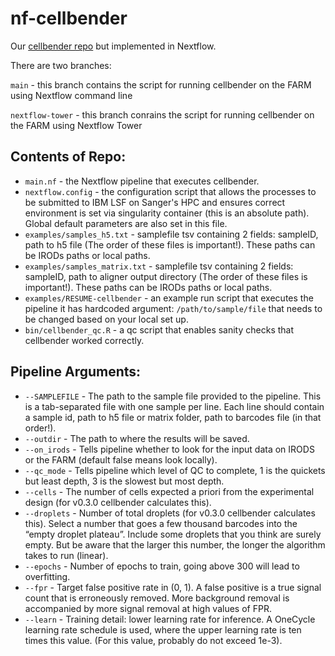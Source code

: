 # nf-cellbender

Our [cellbender repo](https://github.com/cellgeni/cellbender) but implemented in Nextflow.

There are two branches:

`main` - this branch contains the script for running cellbender on the FARM using Nextflow command line

`nextflow-tower` - this branch conrains the script for running cellbender on the FARM using Nextflow Tower


## Contents of Repo:
* `main.nf` - the Nextflow pipeline that executes cellbender.
* `nextflow.config` - the configuration script that allows the processes to be submitted to IBM LSF on Sanger's HPC and ensures correct environment is set via singularity container (this is an absolute path). Global default parameters are also set in this file.
* `examples/samples_h5.txt` - samplefile tsv containing 2 fields: sampleID, path to h5 file (The order of these files is important!). These paths can be IRODs paths or local paths.
* `examples/samples_matrix.txt` - samplefile tsv containing 2 fields: sampleID, path to aligner output directory (The order of these files is important!). These paths can be IRODs paths or local paths.
* `examples/RESUME-cellbender` - an example run script that executes the pipeline it has  hardcoded argument: `/path/to/sample/file` that needs to be changed based on your local set up.
* `bin/cellbender_qc.R` - a qc script that enables sanity checks that cellbender worked correctly.

## Pipeline Arguments:
* `--SAMPLEFILE` - The path to the sample file provided to the pipeline. This is a tab-separated file with one sample per line. Each line should contain a sample id, path to h5 file or matrix folder, path to barcodes file (in that order!).
* `--outdir` - The path to where the results will be saved.
* `--on_irods` - Tells pipeline whether to look for the input data on IRODS or the FARM (default false means look locally).
* `--qc_mode` - Tells pipeline which level of QC to complete, 1 is the quickets but least depth, 3 is the slowest but most depth. 
* `--cells` - The number of cells expected a priori from the experimental design (for v0.3.0 cellbender calculates this).
* `--droplets` - Number of total droplets (for v0.3.0 cellbender calculates this). Select a number that goes a few thousand barcodes into the “empty droplet plateau”. Include some droplets that you think are surely empty. But be aware that the larger this number, the longer the algorithm takes to run (linear).
* `--epochs` - Number of epochs to train, going above 300 will lead to overfitting.
* `--fpr` - Target false positive rate in (0, 1). A false positive is a true signal count that is erroneously removed. More background removal is accompanied by more signal removal at high values of FPR.
* `--learn` - Training detail: lower learning rate for inference. A OneCycle learning rate schedule is used, where the upper learning rate is ten times this value. (For this value, probably do not exceed 1e-3).
